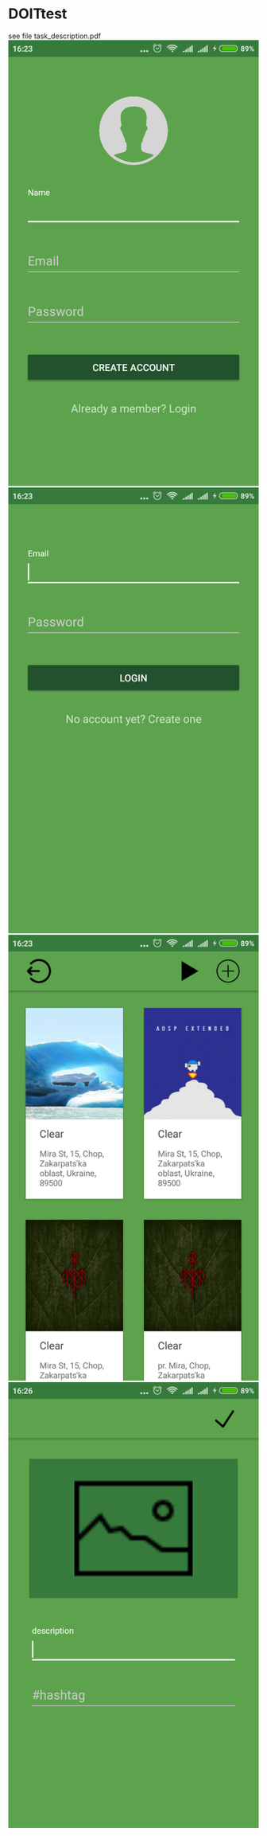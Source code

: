 # DOITtest
see file task_description.pdf
![alt text](/scr_1.png)
![alt text](/scr_2.png)
![alt text](/scr_3.png)
![alt text](/scr_4.png)
